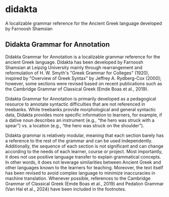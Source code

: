# didakta

A localizable grammar reference for the Ancient Greek language developed by Farnoosh Shamsian

## Didakta Grammar for Annotation

Didakta Grammar for Annotation is a localizable grammar reference for the ancient Greek language. Didakta has been developed by Farnoosh Shamsian at Leipzig University mainly through rearrangement and reformulation of H. W. Smyth's "Greek Grammar for Colleges" (1920), inspired by "Overview of Greek Syntax" by Jeffrey A. Rydberg-Cox (2000); however, some sections were revised based on recent publications such as the Cambridge Grammar of Classical Greek (Emde Boas et al., 2019).

Didakta Grammar for Annotation is primarily developed as a pedagogical resource to annotate syntactic difficulties that are not referenced in treebanks. While treebanks provide morphological and general syntactic data, Didakta provides more specific information to learners, for example, if a dative noun describes an instrument (e.g., “the hero was struck with a spear”) vs. a location (e.g., “the hero was struck on the shoulder”).

Didakta grammar is relatively modular, meaning that each section barely has a reference to the rest of the grammar and can be used independently. Additionally, the sequence of each section is not significant and can change according to the needs of each learner, course or project. Most importantly, it does not use positive language transfer to explain grammatical concepts. In other words, it does not leverage similarities between Ancient Greek and other languages known to the learners for teaching. Moreover, the text itself has been revised to avoid complex language to minimize inaccuracies in machine translation. Whenever possible, references to the Cambridge Grammar of Classical Greek (Emde Boas et al., 2019) and Pedalion Grammar (Van Hal et al., 2024) have been included in the footnotes.
